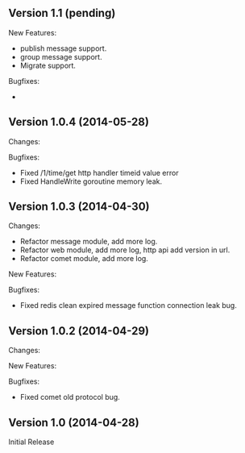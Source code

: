 ## Version 1.1 (pending)

New Features:

 - publish message support.
 - group message support.
 - Migrate support.

Bugfixes:

 - 

## Version 1.0.4 (2014-05-28)

Changes:

Bugfixes:

 - Fixed /1/time/get http handler timeid value error
 - Fixed HandleWrite goroutine memory leak.

## Version 1.0.3 (2014-04-30)

Changes:

 - Refactor message module, add more log.
 - Refactor web module, add more log, http api add version in url.
 - Refactor comet module, add more log.

New Features:


Bugfixes:

 - Fixed redis clean expired message function connection leak bug.


## Version 1.0.2 (2014-04-29)

Changes:

New Features:

Bugfixes:

  - Fixed comet old protocol bug.

## Version 1.0 (2014-04-28)

Initial Release

